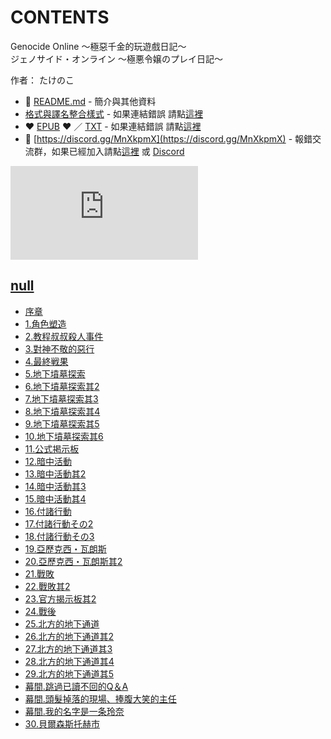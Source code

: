 # CONTENTS

Genocide Online ～極惡千金的玩遊戲日記～  
ジェノサイド・オンライン 〜極悪令嬢のプレイ日記〜  

作者： たけのこ  



- :closed_book: [README.md](README.md) - 簡介與其他資料
- [格式與譯名整合樣式](https://github.com/bluelovers/node-novel/blob/master/lib/locales/Genocide%20Online%20%EF%BD%9E%E6%A5%B5%E6%83%A1%E5%8D%83%E9%87%91%E7%9A%84%E7%8E%A9%E9%81%8A%E6%88%B2%E6%97%A5%E8%A8%98%EF%BD%9E.ts) - 如果連結錯誤 請點[這裡](https://github.com/bluelovers/node-novel/blob/master/lib/locales/)
-  :heart: [EPUB](https://gitlab.com/demonovel/epub-txt/blob/master/girl/Genocide%20Online%20%EF%BD%9E%E6%A5%B5%E6%83%A1%E5%8D%83%E9%87%91%E7%9A%84%E7%8E%A9%E9%81%8A%E6%88%B2%E6%97%A5%E8%A8%98%EF%BD%9E.epub) :heart:  ／ [TXT](https://gitlab.com/demonovel/epub-txt/blob/master/girl/out/Genocide%20Online%20%EF%BD%9E%E6%A5%B5%E6%83%A1%E5%8D%83.out.txt) - 如果連結錯誤 請點[這裡](https://gitlab.com/demonovel/epub-txt/blob/master/girl/)
- :mega: [https://discord.gg/MnXkpmX](https://discord.gg/MnXkpmX) - 報錯交流群，如果已經加入請點[這裡](https://discordapp.com/channels/467794087769014273/467794088285175809) 或 [Discord](https://discordapp.com/channels/@me)


![導航目錄](https://chart.apis.google.com/chart?cht=qr&chs=150x150&chl=https://gitlab.com/novel-group/txt-source/blob/master/girl/Genocide%20Online%20～極惡千金的玩遊戲日記～/導航目錄.md "導航目錄")




## [null](00000_null)

- [序章](00000_null/00010_%E5%BA%8F%E7%AB%A0.txt)
- [1.角色塑造](00000_null/00020_1.%E8%A7%92%E8%89%B2%E5%A1%91%E9%80%A0.txt)
- [2.教程叔叔殺人事件](00000_null/00030_2.%E6%95%99%E7%A8%8B%E5%8F%94%E5%8F%94%E6%AE%BA%E4%BA%BA%E4%BA%8B%E4%BB%B6.txt)
- [3.對神不敬的惡行](00000_null/00040_3.%E5%B0%8D%E7%A5%9E%E4%B8%8D%E6%95%AC%E7%9A%84%E6%83%A1%E8%A1%8C.txt)
- [4.最終戦果](00000_null/00050_4.%E6%9C%80%E7%B5%82%E6%88%A6%E6%9E%9C.txt)
- [5.地下墳墓探索](00000_null/00060_5.%E5%9C%B0%E4%B8%8B%E5%A2%B3%E5%A2%93%E6%8E%A2%E7%B4%A2.txt)
- [6.地下墳墓探索其2](00000_null/00070_6.%E5%9C%B0%E4%B8%8B%E5%A2%B3%E5%A2%93%E6%8E%A2%E7%B4%A2%E5%85%B62.txt)
- [7.地下墳墓探索其3](00000_null/00080_7.%E5%9C%B0%E4%B8%8B%E5%A2%B3%E5%A2%93%E6%8E%A2%E7%B4%A2%E5%85%B63.txt)
- [8.地下墳墓探索其4](00000_null/00090_8.%E5%9C%B0%E4%B8%8B%E5%A2%B3%E5%A2%93%E6%8E%A2%E7%B4%A2%E5%85%B64.txt)
- [9.地下墳墓探索其5](00000_null/00100_9.%E5%9C%B0%E4%B8%8B%E5%A2%B3%E5%A2%93%E6%8E%A2%E7%B4%A2%E5%85%B65.txt)
- [10.地下墳墓探索其6](00000_null/00110_10.%E5%9C%B0%E4%B8%8B%E5%A2%B3%E5%A2%93%E6%8E%A2%E7%B4%A2%E5%85%B66.txt)
- [11.公式掲示板](00000_null/00120_11.%E5%85%AC%E5%BC%8F%E6%8E%B2%E7%A4%BA%E6%9D%BF.txt)
- [12.暗中活動](00000_null/00130_12.%E6%9A%97%E4%B8%AD%E6%B4%BB%E5%8B%95.txt)
- [13.暗中活動其2](00000_null/00140_13.%E6%9A%97%E4%B8%AD%E6%B4%BB%E5%8B%95%E5%85%B62.txt)
- [14.暗中活動其3](00000_null/00150_14.%E6%9A%97%E4%B8%AD%E6%B4%BB%E5%8B%95%E5%85%B63.txt)
- [15.暗中活動其4](00000_null/00160_15.%E6%9A%97%E4%B8%AD%E6%B4%BB%E5%8B%95%E5%85%B64.txt)
- [16.付諸行動](00000_null/00170_16.%E4%BB%98%E8%AB%B8%E8%A1%8C%E5%8B%95.txt)
- [17.付諸行動その2](00000_null/00180_17.%E4%BB%98%E8%AB%B8%E8%A1%8C%E5%8B%95%E3%81%9D%E3%81%AE2.txt)
- [18.付諸行動その3](00000_null/00190_18.%E4%BB%98%E8%AB%B8%E8%A1%8C%E5%8B%95%E3%81%9D%E3%81%AE3.txt)
- [19.亞歷克西・瓦朗斯](00000_null/00200_19.%E4%BA%9E%E6%AD%B7%E5%85%8B%E8%A5%BF%E3%83%BB%E7%93%A6%E6%9C%97%E6%96%AF.txt)
- [20.亞歷克西・瓦朗斯其2](00000_null/00210_20.%E4%BA%9E%E6%AD%B7%E5%85%8B%E8%A5%BF%E3%83%BB%E7%93%A6%E6%9C%97%E6%96%AF%E5%85%B62.txt)
- [21.戰敗](00000_null/00220_21.%E6%88%B0%E6%95%97.txt)
- [22.戰敗其2](00000_null/00230_22.%E6%88%B0%E6%95%97%E5%85%B62.txt)
- [23.官方揭示板其2](00000_null/00240_23.%E5%AE%98%E6%96%B9%E6%8F%AD%E7%A4%BA%E6%9D%BF%E5%85%B62.txt)
- [24.戰後](00000_null/00250_24.%E6%88%B0%E5%BE%8C.txt)
- [25.北方的地下通道](00000_null/00260_25.%E5%8C%97%E6%96%B9%E7%9A%84%E5%9C%B0%E4%B8%8B%E9%80%9A%E9%81%93.txt)
- [26.北方的地下通道其2](00000_null/00270_26.%E5%8C%97%E6%96%B9%E7%9A%84%E5%9C%B0%E4%B8%8B%E9%80%9A%E9%81%93%E5%85%B62.txt)
- [27.北方的地下通道其3](00000_null/00280_27.%E5%8C%97%E6%96%B9%E7%9A%84%E5%9C%B0%E4%B8%8B%E9%80%9A%E9%81%93%E5%85%B63.txt)
- [28.北方的地下通道其4](00000_null/00290_28.%E5%8C%97%E6%96%B9%E7%9A%84%E5%9C%B0%E4%B8%8B%E9%80%9A%E9%81%93%E5%85%B64.txt)
- [29.北方的地下通道其5](00000_null/00300_29.%E5%8C%97%E6%96%B9%E7%9A%84%E5%9C%B0%E4%B8%8B%E9%80%9A%E9%81%93%E5%85%B65.txt)
- [幕間.跳過已讀不回的Q＆A](00000_null/00310_%E5%B9%95%E9%96%93.%E8%B7%B3%E9%81%8E%E5%B7%B2%E8%AE%80%E4%B8%8D%E5%9B%9E%E7%9A%84Q%EF%BC%86A.txt)
- [幕間.頭髮掉落的現場、捧腹大笑的主任](00000_null/00320_%E5%B9%95%E9%96%93.%E9%A0%AD%E9%AB%AE%E6%8E%89%E8%90%BD%E7%9A%84%E7%8F%BE%E5%A0%B4%E3%80%81%E6%8D%A7%E8%85%B9%E5%A4%A7%E7%AC%91%E7%9A%84%E4%B8%BB%E4%BB%BB.txt)
- [幕間.我的名字是一条玲奈](00000_null/00330_%E5%B9%95%E9%96%93.%E6%88%91%E7%9A%84%E5%90%8D%E5%AD%97%E6%98%AF%E4%B8%80%E6%9D%A1%E7%8E%B2%E5%A5%88.txt)
- [30.貝爾森斯托赫市](00000_null/00340_30.%E8%B2%9D%E7%88%BE%E6%A3%AE%E6%96%AF%E6%89%98%E8%B5%AB%E5%B8%82.txt)

